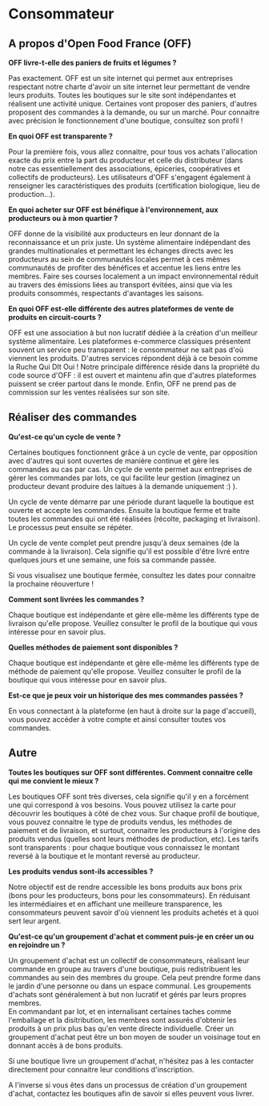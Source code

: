 # Consommateur

## A propos d'Open Food France \(OFF\)

**OFF livre-t-elle des paniers de fruits et légumes ?**

Pas exactement. OFF est un site internet qui permet aux entreprises respectant notre charte d'avoir un site internet leur permettant de vendre leurs produits. Toutes les boutiques sur le site sont indépendantes et réalisent une activité unique. Certaines vont proposer des paniers, d'autres proposent des commandes à la demande, ou sur un marché. Pour connaitre avec précision le fonctionnement d'une boutique, consultez son profil !

**En quoi OFF est transparente ?**

Pour la première fois, vous allez connaitre, pour tous vos achats l'allocation exacte du prix entre la part du producteur et celle du distributeur \(dans notre cas essentiellement des associations, épiceries, coopératives et collectifs de producteurs\). Les utilisateurs d'OFF s'engagent également à renseigner les caractéristiques des produits \(certification biologique, lieu de production...\).

**En quoi acheter sur OFF est bénéfique à l'environnement, aux producteurs ou à mon quartier ?**

OFF donne de la visibilité aux producteurs en leur donnant de la reconnaissance et un prix juste. Un système alimentaire indépendant des grandes multinationales et permettant les échanges directs avec les producteurs au sein de communautés locales permet à ces mêmes communautés de profiter des bénéfices et accentue les liens entre les membres. Faire ses courses localement a un impact environnemental réduit au travers des émissions liées au transport évitées, ainsi que via les produits consommés, respectants d'avantages les saisons.

**En quoi OFF est-elle différente des autres plateformes de vente de produits en circuit-courts ?**

OFF est une association à but non lucratif dédiée à la création d'un meilleur système alimentaire. Les plateformes e-commerce classiques présentent souvent un service peu transparent : le consommateur ne sait pas d'où viennent les produits. D'autres services répondent déjà à ce besoin comme la Ruche Qui DIt Oui ! Notre principale différence réside dans la propriété du code source d'OFF : il est ouvert et maintenu afin que d'autres plateformes puissent se créer partout dans le monde. Enfin, OFF ne prend pas de commission sur les ventes réalisées sur son site.

## Réaliser des commandes

**Qu'est-ce qu'un cycle de vente ?**

Certaines boutiques fonctionnent grâce à un cycle de vente, par opposition avec d'autres qui sont ouvertes de manière continue et gère les commandes au cas par cas. Un cycle de vente permet aux entreprises de gérer les commandes par lots, ce qui facilite leur gestion \(imaginez un producteur devant produire des laitues à la demande uniquement :\) \).

Un cycle de vente démarre par une période durant laquelle la boutique est ouverte et accepte les commandes. Ensuite la boutique ferme et traite toutes les commandes qui ont été réalisées \(récolte, packaging et livraison\). Le processus peut ensuite se répéter.

Un cycle de vente complet peut prendre jusqu'à deux semaines \(de la commande à la livraison\). Cela signifie qu'il est possible d'être livré entre quelques jours et une semaine, une fois sa commande passée.

Si vous visualisez une boutique fermée, consultez les dates pour connaitre la prochaine réouverture !

**Comment sont livrées les commandes ?**

Chaque boutique est indépendante et gère elle-même les différents type de livraison qu'elle propose. Veuillez consulter le profil de la boutique qui vous intéresse pour en savoir plus.

**Quelles méthodes de paiement sont disponibles ?**

Chaque boutique est indépendante et gère elle-même les différents type de méthode de paiement qu'elle propose. Veuillez consulter le profil de la boutique qui vous intéresse pour en savoir plus.

**Est-ce que je peux voir un historique des mes commandes passées ?**

En vous connectant à la plateforme \(en haut à droite sur la page d'accueil\), vous pouvez accéder à votre compte et ainsi consulter toutes vos commandes.

## Autre

**Toutes les boutiques sur OFF sont différentes. Comment connaitre celle qui me convient le mieux ?**

Les boutiques OFF sont très diverses, cela signifie qu'il y en a forcément une qui correspond à vos besoins. Vous pouvez utilisez la carte pour découvrir les boutiques à côté de chez vous. Sur chaque profil de boutique, vous pouvez connaitre le type de produits vendus, les méthodes de paiement et de livraison, et surtout, connaitre les producteurs à l'origine des produits vendus \(quelles sont leurs méthodes de production, etc\). Les tarifs sont transparents : pour chaque boutique vous connaissez le montant reversé à la boutique et le montant reversé au producteur.

**Les produits vendus sont-ils accessibles ?**

Notre objectif est de rendre accessible les bons produits aux bons prix \(bons pour les producteurs, bons pour les consommateurs\). En réduisant les intermédiaires et en affichant une meilleure transparence, les consommateurs peuvent savoir d'où viennent les produits achetés et à quoi sert leur argent.

**Qu'est-ce qu'un groupement d'achat et comment puis-je en créer un ou en rejoindre un ?**

Un groupement d'achat est un collectif de consommateurs, réalisant leur commande en groupe au travers d'une boutique, puis redistribuent les commandes au sein des membres du groupe. Cela peut prendre forme dans le jardin d'une personne ou dans un espace communal. Les groupements d'achats sont généralement à but non lucratif et gérés par leurs propres membres.  
En commandant par lot, et en internalisant certaines taches comme l'emballage et la disitribution, les membres sont assurés d'obtenir les produits à un prix plus bas qu'en vente directe individuelle. Créer un groupement d'achat peut être un bon moyen de souder un voisinage tout en donnant accès à de bons produits.

Si une boutique livre un groupement d'achat, n'hésitez pas à les contacter directement pour connaitre leur conditions d'inscription.

A l'inverse si vous êtes dans un processus de création d'un groupement d'achat, contactez les boutiques afin de savoir si elles peuvent vous livrer.

